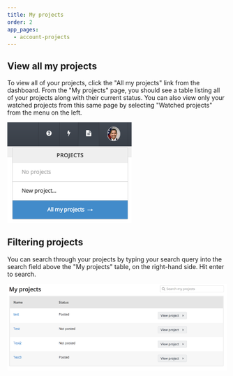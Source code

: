 ```yaml
---
title: My projects
order: 2
app_pages:
  - account-projects
---
```


## View all my projects

To view all of your projects, click the "All my projects" link from the dashboard. From the "My projects" page, you should see a table listing all of your projects along with their current status. You can also view only your watched projects from this same page by selecting "Watched projects" from the menu on the left.

![all my projects](../images/all_my_projects.png)

## Filtering projects

You can search through your projects by typing your search query into the search field above the "My projects" table, on the right-hand side. Hit enter to search.

![my projects](../images/my_projects.png)
